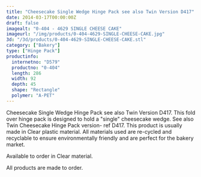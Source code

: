 ```yaml
---
title: "Cheesecake Single Wedge Hinge Pack see also Twin Version D417"
date: 2014-03-17T00:00:00Z
draft: false
imagealt: "0-404 - 4629 SINGLE CHEESE CAKE"
imageurl: "/img/products/0-404-4629-SINGLE-CHEESE-CAKE.jpg"
3d: "/3d/products/0-404-4629-SINGLE-CHEESE-CAKE.stl"
category: ["Bakery"]
type: ["Hinge Pack"]
productinfo:
  internetno: "D579"
  productno: "0-404"
  length: 286
  width: 92
  depth: 45
  shape: "Rectangle"
  polymer: "A-PET"
---
```

Cheesecake Single Wedge Hinge Pack see also Twin Version D417. This fold over hinge pack is designed to hold a "single" cheesecake wedge. See also Twin Cheesecake Hinge Pack  version- ref D417. This product is usually made in Clear plastic material. All materials used are re-cycled and recyclable to ensure environmentally friendly and are perfect for the bakery market.

Available to order in Clear material.

All products are made to order.